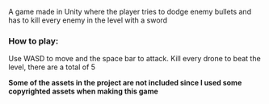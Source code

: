 A game made in Unity where the player tries to dodge enemy bullets and has to kill every enemy in the level with a sword

### How to play:

Use WASD to move and the space bar to attack. Kill every drone to beat the level, there are a total of 5

**Some of the assets in the project are not included since I used some copyrighted assets when making this game**
